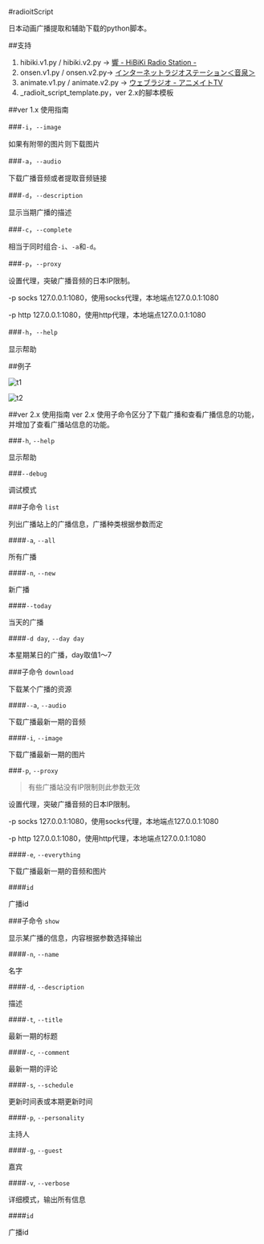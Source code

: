 #radioitScript

日本动画广播提取和辅助下载的python脚本。

##支持

1. hibiki.v1.py / hibiki.v2.py -> [響 - HiBiKi Radio Station -](http://hibiki-radio.jp/)
1. onsen.v1.py / onsen.v2.py-> [インターネットラジオステーション＜音泉＞](http://www.onsen.ag/)
1. animate.v1.py / animate.v2.py -> [ウェブラジオ - アニメイトTV](http://animate.tv/radio/)
1. _radioit_script_template.py，ver 2.x的腳本模板

##ver 1.x 使用指南

###`-i`，`--image`

如果有附带的图片则下载图片

###`-a`，`--audio`

下载广播音频或者提取音频链接

###`-d`，`--description`

显示当期广播的描述

###`-c`，`--complete`

相当于同时组合`-i`、`-a`和`-d`。

###`-p`，`--proxy`

设置代理，突破广播音频的日本IP限制。

-p socks 127.0.0.1:1080，使用socks代理，本地端点127.0.0.1:1080

-p http 127.0.0.1:1080，使用http代理，本地端点127.0.0.1:1080

###`-h`，`--help`

显示帮助

##例子

![t1](../../raw/master/ver1-1.png)

![t2](../../raw/master/ver1-2.png)

##ver 2.x 使用指南
ver 2.x 使用子命令区分了下载广播和查看广播信息的功能，并增加了查看广播站信息的功能。

###`-h`, `--help`

显示帮助

###`--debug`

调试模式

###子命令 `list`

列出广播站上的广播信息，广播种类根据参数而定

####`-a`, `--all`

所有广播

####`-n`, `--new`

新广播

####`--today`

当天的广播

####`-d day`, `--day day`

本星期某日的广播，day取值1～7

###子命令 `download`

下载某个广播的资源

####`--a`, `--audio`

下载广播最新一期的音频

####`-i`, `--image`

下载广播最新一期的图片

###`-p`, `--proxy`

>有些广播站没有IP限制则此参数无效

设置代理，突破广播音频的日本IP限制。

-p socks 127.0.0.1:1080，使用socks代理，本地端点127.0.0.1:1080

-p http 127.0.0.1:1080，使用http代理，本地端点127.0.0.1:1080

####`-e`, `--everything`

下载广播最新一期的音频和图片

####`id`

广播id

###子命令 `show`

显示某广播的信息，内容根据参数选择输出

####`-n`, `--name`

名字

####`-d`, `--description`

描述

####`-t`, `--title`

最新一期的标题

####`-c`, `--comment`

最新一期的评论

####`-s`, `--schedule`

更新时间表或本期更新时间

####`-p`, `--personality`

主持人

####`-g`, `--guest`

嘉宾

####`-v`, `--verbose`

详细模式，输出所有信息

####`id`

广播id